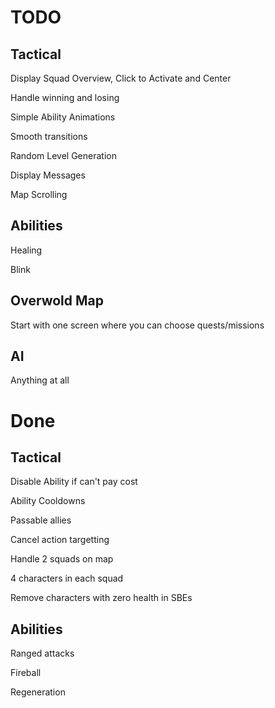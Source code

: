 TODO
====

Tactical
--------
Display Squad Overview, Click to Activate and Center

Handle winning and losing

Simple Ability Animations

Smooth transitions

Random Level Generation

Display Messages

Map Scrolling

Abilities
---------
Healing

Blink

Overwold Map
------------
Start with one screen where you can choose quests/missions

AI
--
Anything at all

Done
====

Tactical
--------
Disable Ability if can't pay cost

Ability Cooldowns

Passable allies

Cancel action targetting

Handle 2 squads on map

4 characters in each squad

Remove characters with zero health in SBEs

Abilities
---------
Ranged attacks

Fireball

Regeneration
